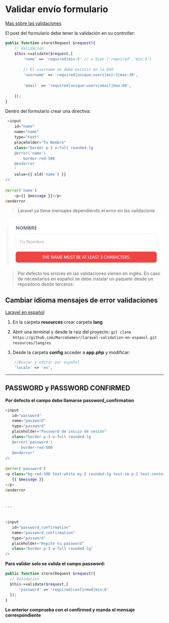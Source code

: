 # Validar envío formulario

[Mas sobre las validaciones](https://laravel.com/docs/9.x/validation)

El post del formulario debe tener la validación en su controller:

```php
public function store(Request $request){
    // Validacion
    $this->validate($request,[
        'name' => 'required|min:5' // o bien ['required','min:5']

        // El username no debe existir en la bdd
        'username' => 'required|unique:users|min:3|max:30',

        'email' => 'required|unique:users|email|max:60',

    ]);
}
```


Dentro del formulario crear una directiva:

```php
 <input
    id="name"
    name="name"
    type="text"
    placeholder="Tu Nombre"
    class="border p-3 w-full rounded-lg
    @error('name')
        border-red-500
    @enderror
    "
    value={{ old('name') }}
/>

@error('name')
    <p>{{ $message }}</p>
@enderror
```
> Laravel ya tiene mensajes dependiendo el error en las validacione

![](../img/5.1.png)

> Por defecto los errores en las validaciones vienen en inglés. En caso de necesitarlos en español se debe instalar un paquete desde un repositorio desde terceros:

## **Cambiar idioma mensajes de error validaciones**

[Laravel en español](https://github.com/MarcoGomesr/laravel-validation-en-espanol)

1. En la carpeta **resources** crear carpeta **lang**
2. Abrir una terminal y desde la raiz del proyecto:
   ```git clone https://github.com/MarcoGomesr/laravel-validation-en-espanol.git resources/lang/es```

3. Desde la carpeta **config** acceder a **app.php** y modificar:
   
```php
    //Buscar y editar por español
    'locale' => 'es',
```

---

## **PASSWORD y PASSWORD CONFIRMED**

**Por defecto el campo debe llamarse password_confirmation**

```PHP
<input
   id="password"
   name="password"
   type="password"
   placeholder="Password de inicio de sesión"
   class="border p-3 w-full rounded-lg
   @error('password')
       border-red-500
   @enderror"
/>

@error('password')
<p class="bg-red-500 text-white my-2 rounded-lg text-sm p-2 text-center uppercase">
   {{ $message }}
</p>
@enderror


...


<input
   id="password_confirmation"
   name="password_confirmation"
   type="password"
   placeholder="Repite tu password"
   class="border p-3 w-full rounded-lg"
/>
```

**Para validar solo se valida el campo password:**

```php
public function store(Request $request){
  // Validacion
  $this->validate($request,[
      'password' => 'required|confirmed|min:6'
  ]);
}
```

**Lo anterior comprueba con el confirmed y manda el mensaje correspondiente**